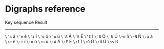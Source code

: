 # Digraphs reference

Key sequence	Result
------------	------
`\'a`					á
`\'e`					é
`\'i`					í
`\'o`					ó
`\'u`					ú
`\'A`					Á
`\'E`					É
`\'I`					Í
`\'O`					Ó
`\'U`					Ú
`\~n`					ñ
`\~N`					Ñ
`\:a`					ä
`\:e`					ë
`\:i`					ï
`\:o`					ö
`\:u`					ü
`\:A`					Ä
`\:E`					Ë
`\:I`					Ï
`\:O`					Ö
`\:U`					Ü
`\ss`					ß
